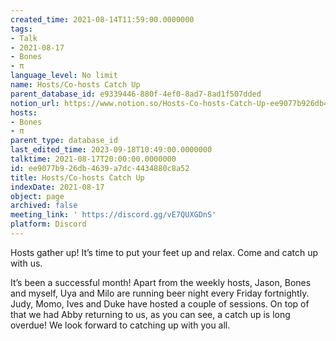 ```yaml
---
created_time: 2021-08-14T11:59:00.0000000
tags:
- Talk
- 2021-08-17
- Bones
- π
language_level: No limit
name: Hosts/Co-hosts Catch Up
parent_database_id: e9339446-880f-4ef0-8ad7-8ad1f507dded
notion_url: https://www.notion.so/Hosts-Co-hosts-Catch-Up-ee9077b926db4639a7dc4434880c8a52
hosts:
- Bones
- π
parent_type: database_id
last_edited_time: 2023-09-18T10:49:00.0000000
talktime: 2021-08-17T20:00:00.0000000
id: ee9077b9-26db-4639-a7dc-4434880c8a52
title: Hosts/Co-hosts Catch Up
indexDate: 2021-08-17
object: page
archived: false
meeting_link: ' https://discord.gg/vE7QUXGDnS'
platform: Discord
---
```









Hosts gather up! It’s time to put your feet up and relax. Come and catch up with us.

It’s been a successful month! Apart from the weekly hosts, Jason, Bones and myself, Uya and Milo are running beer night every Friday fortnightly. Judy, Momo, Ives and Duke have hosted a couple of sessions. On top of that we had Abby returning to us, as you can see, a catch up is long overdue! We look forward to catching up with you all.

















